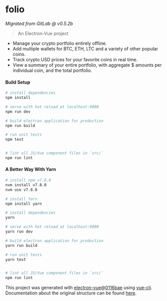 # folio

*Migrated from GitLab @ v0.5.2b*

> An Electron-Vue project

- Manage your crypto portfolio entirely offline.
- Add multiple wallets for BTC, ETH, LTC and a variety of other popular coins.
- Track crypto USD prices for your favorite coins in real time.
- View a summary of your entire portfolio, with aggregate $ amounts per individual coin, and the total portfolio.

#### Build Setup

``` bash
# install dependencies
npm install

# serve with hot reload at localhost:9080
npm run dev

# build electron application for production
npm run build

# run unit tests
npm test


# lint all JS/Vue component files in `src/`
npm run lint

```

#### A Better Way With Yarn

``` bash
# install npm v7.8.0
nvm install v7.8.0
nvm use v7.8.0

# install Yarn
npm install yarn

# install dependencies
yarn

# serve with hot reload at localhost:9080
yarn run dev

# build electron application for production
yarn run build

# run unit tests
yarn test


# lint all JS/Vue component files in `src/`
npm run lint

```

This project was generated with [electron-vue](https://github.com/SimulatedGREG/electron-vue)@[0116bae](https://github.com/SimulatedGREG/electron-vue/tree/0116bae81b2d1b007b81a77d5a33237ce337e505) using [vue-cli](https://github.com/vuejs/vue-cli). Documentation about the original structure can be found [here](https://simulatedgreg.gitbooks.io/electron-vue/content/index.html).
